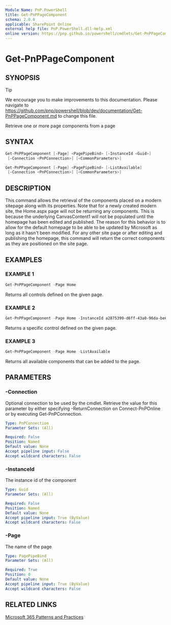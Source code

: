 ```yaml
---
Module Name: PnP.PowerShell
title: Get-PnPPageComponent
schema: 2.0.0
applicable: SharePoint Online
external help file: PnP.PowerShell.dll-Help.xml
online version: https://pnp.github.io/powershell/cmdlets/Get-PnPPageComponent.html
---
```

 
# Get-PnPPageComponent

## SYNOPSIS

> [!TIP]
> We encourage you to make improvements to this documentation. Please navigate to https://github.com/pnp/powershell/blob/dev/documentation/Get-PnPPageComponent.md to change this file.

Retrieve one or more page components from a page

## SYNTAX

```powershell
Get-PnPPageComponent [-Page] <PagePipeBind> [-InstanceId <Guid>] 
 [-Connection <PnPConnection>] [<CommonParameters>]
```

```powershell
Get-PnPPageComponent [-Page] <PagePipeBind> [-ListAvailable] 
 [-Connection <PnPConnection>] [<CommonParameters>]
```

## DESCRIPTION
This command allows the retrieval of the components placed on a modern sitepage along with its properties. Note that for a newly created modern site, the Home.aspx page will not be returning any components. This is because the underlying CanvasContent1 will not be populated until the homepage has been edited and published. The reason for this behavior is to allow for the default homepage to be able to be updated by Microsoft as long as it hasn't been modified. For any other site page or after editing and publishing the homepage, this command will return the correct components as they are positioned on the site page.

## EXAMPLES

### EXAMPLE 1
```powershell
Get-PnPPageComponent -Page Home
```

Returns all controls defined on the given page.

### EXAMPLE 2
```powershell
Get-PnPPageComponent -Page Home -InstanceId a2875399-d6ff-43a0-96da-be6ae5875f82
```

Returns a specific control defined on the given page.

### EXAMPLE 3
```powershell
Get-PnPPageComponent -Page Home -ListAvailable
```

Returns all available components that can be added to the page.

## PARAMETERS

### -Connection
Optional connection to be used by the cmdlet. Retrieve the value for this parameter by either specifying -ReturnConnection on Connect-PnPOnline or by executing Get-PnPConnection.

```yaml
Type: PnPConnection
Parameter Sets: (All)

Required: False
Position: Named
Default value: None
Accept pipeline input: False
Accept wildcard characters: False
```

### -InstanceId
The instance id of the component

```yaml
Type: Guid
Parameter Sets: (All)

Required: False
Position: Named
Default value: None
Accept pipeline input: True (ByValue)
Accept wildcard characters: False
```

### -Page
The name of the page

```yaml
Type: PagePipeBind
Parameter Sets: (All)

Required: True
Position: 0
Default value: None
Accept pipeline input: True (ByValue)
Accept wildcard characters: False
```



## RELATED LINKS

[Microsoft 365 Patterns and Practices](https://aka.ms/m365pnp)

